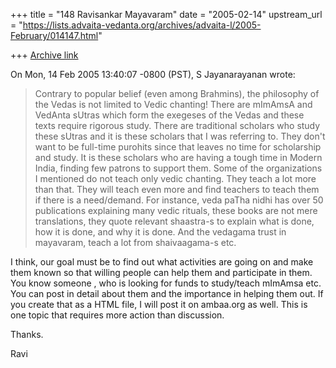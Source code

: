 +++
title = "148 Ravisankar Mayavaram"
date = "2005-02-14"
upstream_url = "https://lists.advaita-vedanta.org/archives/advaita-l/2005-February/014147.html"

+++
[Archive link](https://lists.advaita-vedanta.org/archives/advaita-l/2005-February/014147.html)

On Mon, 14 Feb 2005 13:40:07 -0800 (PST), S Jayanarayanan
<sjayana at yahoo.com> wrote:

> Contrary to popular belief (even among Brahmins), the philosophy
> of the Vedas is not limited to Vedic chanting! There are mImAmsA
> and VedAnta sUtras which form the exegeses of the Vedas and
> these texts require rigorous study. There are traditional
> scholars who study these sUtras and it is these scholars that I
> was referring to. They don't want to be full-time purohits since
> that leaves no time for scholarship and study. It is these
> scholars who are having a tough time in Modern India, finding
> few patrons to support them.
 Some of the organizations I mentioned do not teach only vedic
chanting. They teach a lot more than that. They will teach even more
and find teachers to teach them if there is a need/demand.  For
instance, veda paTha nidhi  has over 50 publications explaining many
vedic rituals, these books are not mere translations, they quote
relevant shaastra-s to  explain what is done, how it is done, and why
it is done.  And the vedagama trust in mayavaram, teach a lot from
shaivaagama-s etc.

I think, our goal must be  to find out what activities are going on
and make them known so that  willing people can help them and
participate in them.  You know someone , who is looking for funds to
study/teach mImAmsa etc. You can post in detail about them and the
importance in helping them out.  If you create that as a HTML file, I
will post it on ambaa.org as well.  This is one topic that requires
more action than discussion.

Thanks.

Ravi

